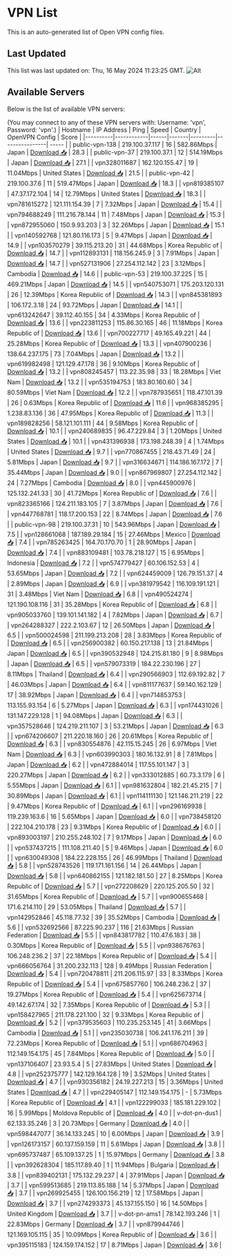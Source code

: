 # VPN List

This is an auto-generated list of Open VPN config files.

## Last Updated

This list was last updated on: Thu, 16 May 2024 11:23:25 GMT.
![Alt](https://repobeats.axiom.co/api/embed/186b98318ef1479477931607c1ad7d823f12451f.svg "Repobeats analytics image")

## Available Servers

Below is the list of available VPN servers:

(You may connect to any of these VPN servers with: Username: 'vpn', Password: 'vpn'.)
| Hostname | IP Address | Ping | Speed | Country | OpenVPN Config | Score |
|----------|------------|------|-------|---------|----------------| ----- |
| public-vpn-138 | 219.100.37.117 | 16 | 582.86Mbps | Japan | [Download 📥](./configs/server_0_JP.ovpn) | 28.3 |
| public-vpn-37 | 219.100.37.1 | 12 | 514.19Mbps | Japan | [Download 📥](./configs/server_1_JP.ovpn) | 27.1 |
| vpn328011687 | 162.120.155.47 | 19 | 11.04Mbps | United States | [Download 📥](./configs/server_2_US.ovpn) | 21.5 |
| public-vpn-42 | 219.100.37.6 | 11 | 519.47Mbps | Japan | [Download 📥](./configs/server_3_JP.ovpn) | 18.3 |
| vpn819385107 | 47.37.172.104 | 14 | 12.79Mbps | United States | [Download 📥](./configs/server_4_US.ovpn) | 18.3 |
| vpn781615272 | 121.111.154.39 | 7 | 7.32Mbps | Japan | [Download 📥](./configs/server_5_JP.ovpn) | 15.4 |
| vpn794688249 | 111.216.78.144 | 11 | 7.48Mbps | Japan | [Download 📥](./configs/server_6_JP.ovpn) | 15.3 |
| vpn872955060 | 150.9.93.203 | 3 | 32.26Mbps | Japan | [Download 📥](./configs/server_7_JP.ovpn) | 15.1 |
| vpn140592768 | 121.80.116.173 | 5 | 9.47Mbps | Japan | [Download 📥](./configs/server_8_JP.ovpn) | 14.9 |
| vpn103570279 | 39.115.213.20 | 31 | 44.68Mbps | Korea Republic of | [Download 📥](./configs/server_9_KR.ovpn) | 14.7 |
| vpn112893131 | 118.156.245.9 | 3 | 7.91Mbps | Japan | [Download 📥](./configs/server_10_JP.ovpn) | 14.7 |
| vpn527131906 | 27.254.112.142 | 23 | 3.12Mbps | Cambodia | [Download 📥](./configs/server_11_KH.ovpn) | 14.6 |
| public-vpn-53 | 219.100.37.225 | 15 | 469.21Mbps | Japan | [Download 📥](./configs/server_12_JP.ovpn) | 14.5 |
| vpn540753071 | 175.203.120.131 | 26 | 12.39Mbps | Korea Republic of | [Download 📥](./configs/server_13_KR.ovpn) | 14.3 |
| vpn845381893 | 106.172.3.18 | 24 | 93.72Mbps | Japan | [Download 📥](./configs/server_14_JP.ovpn) | 14.1 |
| vpn613242647 | 39.112.40.155 | 34 | 4.33Mbps | Korea Republic of | [Download 📥](./configs/server_15_KR.ovpn) | 13.6 |
| vpn223811253 | 115.86.30.165 | 46 | 11.18Mbps | Korea Republic of | [Download 📥](./configs/server_16_KR.ovpn) | 13.6 |
| vpn700227717 | 49.165.49.221 | 44 | 25.28Mbps | Korea Republic of | [Download 📥](./configs/server_17_KR.ovpn) | 13.3 |
| vpn407900236 | 138.64.237.175 | 73 | 7.04Mbps | Japan | [Download 📥](./configs/server_18_JP.ovpn) | 13.2 |
| vpn619982498 | 121.129.47.178 | 36 | 9.10Mbps | Korea Republic of | [Download 📥](./configs/server_19_KR.ovpn) | 13.2 |
| vpn808245457 | 113.22.35.98 | 33 | 18.28Mbps | Viet Nam | [Download 📥](./configs/server_20_VN.ovpn) | 13.2 |
| vpn535194753 | 183.80.160.60 | 34 | 80.59Mbps | Viet Nam | [Download 📥](./configs/server_21_VN.ovpn) | 12.2 |
| vpn787935651 | 118.47.101.39 | 26 | 0.63Mbps | Korea Republic of | [Download 📥](./configs/server_22_KR.ovpn) | 11.6 |
| vpn968385295 | 1.238.83.136 | 36 | 47.95Mbps | Korea Republic of | [Download 📥](./configs/server_23_KR.ovpn) | 11.3 |
| vpn189828256 | 58.121.101.111 | 44 | 9.58Mbps | Korea Republic of | [Download 📥](./configs/server_24_KR.ovpn) | 10.1 |
| vpn240689835 | 96.47.229.84 | 3 | 1.20Mbps | United States | [Download 📥](./configs/server_25_US.ovpn) | 10.1 |
| vpn431396938 | 173.198.248.39 | 4 | 1.74Mbps | United States | [Download 📥](./configs/server_26_US.ovpn) | 9.7 |
| vpn770867455 | 218.43.71.49 | 24 | 5.81Mbps | Japan | [Download 📥](./configs/server_27_JP.ovpn) | 9.7 |
| vpn316634671 | 114.186.167.172 | 7 | 35.44Mbps | Japan | [Download 📥](./configs/server_28_JP.ovpn) | 9.0 |
| vpn867969807 | 27.254.112.142 | 24 | 7.27Mbps | Cambodia | [Download 📥](./configs/server_29_KH.ovpn) | 8.0 |
| vpn445900976 | 125.132.241.33 | 30 | 41.72Mbps | Korea Republic of | [Download 📥](./configs/server_30_KR.ovpn) | 7.6 |
| vpn823365166 | 124.211.183.105 | 7 | 3.87Mbps | Japan | [Download 📥](./configs/server_31_JP.ovpn) | 7.6 |
| vpn447768781 | 118.17.200.153 | 22 | 8.74Mbps | Japan | [Download 📥](./configs/server_32_JP.ovpn) | 7.6 |
| public-vpn-98 | 219.100.37.31 | 10 | 543.96Mbps | Japan | [Download 📥](./configs/server_33_JP.ovpn) | 7.5 |
| vpn128661068 | 187.189.29.184 | 15 | 27.46Mbps | Mexico | [Download 📥](./configs/server_34_MX.ovpn) | 7.4 |
| vpn785263425 | 164.70.170.70 | 1 | 28.90Mbps | Japan | [Download 📥](./configs/server_35_JP.ovpn) | 7.4 |
| vpn883109481 | 103.78.218.127 | 15 | 6.95Mbps | Indonesia | [Download 📥](./configs/server_36_ID.ovpn) | 7.2 |
| vpn574779427 | 60.106.152.53 | 4 | 53.65Mbps | Japan | [Download 📥](./configs/server_37_JP.ovpn) | 7.2 |
| vpn624459009 | 126.79.151.37 | 4 | 2.89Mbps | Japan | [Download 📥](./configs/server_38_JP.ovpn) | 6.9 |
| vpn381979542 | 116.109.191.121 | 31 | 3.48Mbps | Viet Nam | [Download 📥](./configs/server_39_VN.ovpn) | 6.8 |
| vpn490524274 | 121.190.108.116 | 31 | 35.28Mbps | Korea Republic of | [Download 📥](./configs/server_40_KR.ovpn) | 6.8 |
| vpn905033760 | 139.101.141.182 | 4 | 7.82Mbps | Japan | [Download 📥](./configs/server_41_JP.ovpn) | 6.7 |
| vpn264288327 | 222.2.103.67 | 12 | 26.50Mbps | Japan | [Download 📥](./configs/server_42_JP.ovpn) | 6.5 |
| vpn500024598 | 211.199.213.208 | 28 | 3.83Mbps | Korea Republic of | [Download 📥](./configs/server_43_KR.ovpn) | 6.5 |
| vpn256900382 | 60.150.217.138 | 13 | 21.84Mbps | Japan | [Download 📥](./configs/server_44_JP.ovpn) | 6.5 |
| vpn390532948 | 124.215.81.180 | 9 | 8.98Mbps | Japan | [Download 📥](./configs/server_45_JP.ovpn) | 6.5 |
| vpn579073319 | 184.22.230.196 | 27 | 8.11Mbps | Thailand | [Download 📥](./configs/server_46_TH.ovpn) | 6.4 |
| vpn290566903 | 112.69.192.82 | 7 | 46.03Mbps | Japan | [Download 📥](./configs/server_47_JP.ovpn) | 6.4 |
| vpn811177637 | 59.140.162.129 | 17 | 38.92Mbps | Japan | [Download 📥](./configs/server_48_JP.ovpn) | 6.4 |
| vpn714853753 | 113.155.93.154 | 6 | 5.27Mbps | Japan | [Download 📥](./configs/server_49_JP.ovpn) | 6.3 |
| vpn174431026 | 131.147.229.128 | 1 | 94.08Mbps | Japan | [Download 📥](./configs/server_50_JP.ovpn) | 6.3 |
| vpn357528646 | 124.219.211.107 | 3 | 53.21Mbps | Japan | [Download 📥](./configs/server_51_JP.ovpn) | 6.3 |
| vpn674206607 | 211.220.18.160 | 26 | 20.61Mbps | Korea Republic of | [Download 📥](./configs/server_52_KR.ovpn) | 6.3 |
| vpn830554876 | 42.115.15.245 | 26 | 6.97Mbps | Viet Nam | [Download 📥](./configs/server_53_VN.ovpn) | 6.3 |
| vpn603990303 | 180.16.132.91 | 8 | 7.81Mbps | Japan | [Download 📥](./configs/server_54_JP.ovpn) | 6.2 |
| vpn472884014 | 117.55.101.147 | 3 | 220.27Mbps | Japan | [Download 📥](./configs/server_55_JP.ovpn) | 6.2 |
| vpn333012885 | 60.73.3.179 | 6 | 5.55Mbps | Japan | [Download 📥](./configs/server_56_JP.ovpn) | 6.1 |
| vpn981632804 | 182.21.45.215 | 7 | 30.89Mbps | Japan | [Download 📥](./configs/server_57_JP.ovpn) | 6.1 |
| vpn114111130 | 121.146.211.219 | 22 | 9.47Mbps | Korea Republic of | [Download 📥](./configs/server_58_KR.ovpn) | 6.1 |
| vpn296169938 | 119.239.163.6 | 16 | 5.65Mbps | Japan | [Download 📥](./configs/server_59_JP.ovpn) | 6.0 |
| vpn738458120 | 222.104.210.178 | 23 | 9.31Mbps | Korea Republic of | [Download 📥](./configs/server_60_KR.ovpn) | 6.0 |
| vpn893003197 | 210.255.248.102 | 7 | 9.17Mbps | Japan | [Download 📥](./configs/server_61_JP.ovpn) | 6.0 |
| vpn537437215 | 111.108.211.40 | 5 | 9.46Mbps | Japan | [Download 📥](./configs/server_62_JP.ovpn) | 6.0 |
| vpn630049308 | 184.22.228.155 | 26 | 46.99Mbps | Thailand | [Download 📥](./configs/server_63_TH.ovpn) | 5.8 |
| vpn528743526 | 119.171.161.156 | 14 | 26.44Mbps | Japan | [Download 📥](./configs/server_64_JP.ovpn) | 5.8 |
| vpn640862155 | 121.182.181.50 | 27 | 8.25Mbps | Korea Republic of | [Download 📥](./configs/server_65_KR.ovpn) | 5.7 |
| vpn272208629 | 220.125.205.50 | 32 | 31.65Mbps | Korea Republic of | [Download 📥](./configs/server_66_KR.ovpn) | 5.7 |
| vpn900655468 | 171.6.214.110 | 29 | 53.05Mbps | Thailand | [Download 📥](./configs/server_67_TH.ovpn) | 5.7 |
| vpn142952846 | 45.118.77.32 | 39 | 35.52Mbps | Cambodia | [Download 📥](./configs/server_68_KH.ovpn) | 5.6 |
| vpn532692566 | 87.225.90.237 | 116 | 21.63Mbps | Russian Federation | [Download 📥](./configs/server_69_RU.ovpn) | 5.5 |
| vpn843817782 | 110.47.6.183 | 38 | 0.30Mbps | Korea Republic of | [Download 📥](./configs/server_70_KR.ovpn) | 5.5 |
| vpn938676763 | 106.248.236.2 | 37 | 22.18Mbps | Korea Republic of | [Download 📥](./configs/server_71_KR.ovpn) | 5.4 |
| vpn666056764 | 31.200.232.113 | 128 | 9.49Mbps | Russian Federation | [Download 📥](./configs/server_72_RU.ovpn) | 5.4 |
| vpn720478811 | 211.206.115.97 | 33 | 8.33Mbps | Korea Republic of | [Download 📥](./configs/server_73_KR.ovpn) | 5.4 |
| vpn675857760 | 106.248.236.2 | 37 | 19.27Mbps | Korea Republic of | [Download 📥](./configs/server_74_KR.ovpn) | 5.4 |
| vpn625673714 | 49.142.67.174 | 32 | 7.35Mbps | Korea Republic of | [Download 📥](./configs/server_75_KR.ovpn) | 5.3 |
| vpn158427965 | 211.178.221.100 | 32 | 9.33Mbps | Korea Republic of | [Download 📥](./configs/server_76_KR.ovpn) | 5.2 |
| vpn379535603 | 110.235.253.145 | 41 | 3.66Mbps | Cambodia | [Download 📥](./configs/server_77_KH.ovpn) | 5.1 |
| vpn235030738 | 106.241.176.211 | 39 | 72.23Mbps | Korea Republic of | [Download 📥](./configs/server_78_KR.ovpn) | 5.1 |
| vpn686704963 | 112.149.154.175 | 45 | 7.84Mbps | Korea Republic of | [Download 📥](./configs/server_79_KR.ovpn) | 5.0 |
| vpn137106407 | 23.93.5.4 | 5 | 27.83Mbps | United States | [Download 📥](./configs/server_80_US.ovpn) | 4.8 |
| vpn252375777 | 142.129.164.128 | 19 | 3.52Mbps | United States | [Download 📥](./configs/server_81_US.ovpn) | 4.7 |
| vpn930356182 | 24.19.227.213 | 15 | 3.36Mbps | United States | [Download 📥](./configs/server_82_US.ovpn) | 4.7 |
| vpn229405147 | 112.149.154.175 | - | 5.73Mbps | Korea Republic of | [Download 📥](./configs/server_83_KR.ovpn) | 4.1 |
| vpn122299033 | 185.181.229.102 | 16 | 5.99Mbps | Moldova Republic of | [Download 📥](./configs/server_84_MD.ovpn) | 4.0 |
| v-dot-pn-dus1 | 62.133.35.246 | 3 | 20.73Mbps | Germany | [Download 📥](./configs/server_85_DE.ovpn) | 4.0 |
| vpn598447077 | 36.14.133.245 | 10 | 6.00Mbps | Japan | [Download 📥](./configs/server_86_JP.ovpn) | 3.9 |
| vpn126173157 | 60.137.159.159 | 11 | 5.61Mbps | Japan | [Download 📥](./configs/server_87_JP.ovpn) | 3.8 |
| vpn695737487 | 65.109.137.25 | 1 | 15.97Mbps | Germany | [Download 📥](./configs/server_88_DE.ovpn) | 3.8 |
| vpn392628304 | 185.117.89.40 | 1 | 11.94Mbps | Bulgaria | [Download 📥](./configs/server_89_BG.ovpn) | 3.8 |
| vpn839402131 | 175.132.29.237 | 4 | 37.91Mbps | Japan | [Download 📥](./configs/server_90_JP.ovpn) | 3.7 |
| vpn599513685 | 219.113.85.188 | 14 | 5.37Mbps | Japan | [Download 📥](./configs/server_91_JP.ovpn) | 3.7 |
| vpn269925455 | 126.100.156.219 | 12 | 17.58Mbps | Japan | [Download 📥](./configs/server_92_JP.ovpn) | 3.7 |
| vpn274293373 | 45.137.155.150 | 16 | 14.50Mbps | United Kingdom | [Download 📥](./configs/server_93_GB.ovpn) | 3.7 |
| v-dot-pn-ams1 | 78.142.193.246 | 1 | 22.83Mbps | Germany | [Download 📥](./configs/server_94_DE.ovpn) | 3.7 |
| vpn879944746 | 121.169.105.115 | 35 | 10.09Mbps | Korea Republic of | [Download 📥](./configs/server_95_KR.ovpn) | 3.6 |
| vpn395115183 | 124.159.174.152 | 17 | 8.71Mbps | Japan | [Download 📥](./configs/server_96_JP.ovpn) | 3.6 |
